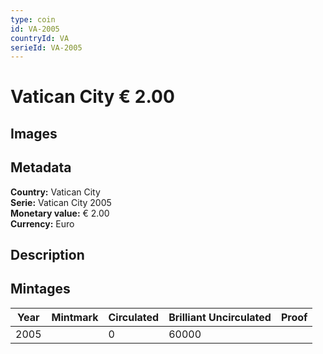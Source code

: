 ```yaml
---
type: coin
id: VA-2005
countryId: VA
serieId: VA-2005
---
```


# Vatican City € 2.00

## Images


## Metadata

**Country:** Vatican City\
**Serie:** Vatican City 2005\
**Monetary value:** € 2.00\
**Currency:** Euro

## Description


## Mintages
| Year | Mintmark | Circulated | Brilliant Uncirculated | Proof |
| ---- | -------- | ---------- | ---------------------- | ----- |
| 2005 |  | 0| 60000 |  |
